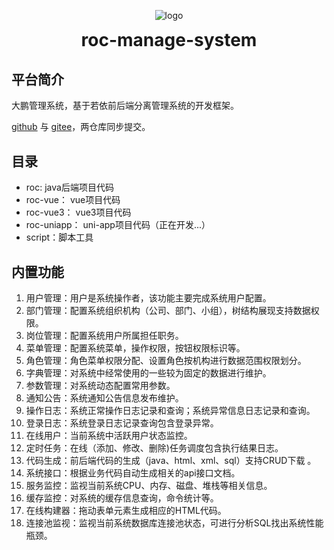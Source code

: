 <p align="center">
	<img alt="logo" src="https://luojing.top/rocyuan/images/roc-manage-system-logo.png">
</p>
<h1 align="center" style="margin: 10px 0 30px; font-weight: bold;">roc-manage-system</h1>

## 平台简介

大鹏管理系统，基于若依前后端分离管理系统的开发框架。

[github](https://github.com/rocyuan666/roc-manage-system) 与 [gitee](https://gitee.com/rocyuan666/roc-manage-system)，两仓库同步提交。

## 目录
* roc: java后端项目代码
* roc-vue： vue项目代码
* roc-vue3： vue3项目代码
* roc-uniapp： uni-app项目代码（正在开发...）
* script：脚本工具

## 内置功能

1.  用户管理：用户是系统操作者，该功能主要完成系统用户配置。
2.  部门管理：配置系统组织机构（公司、部门、小组），树结构展现支持数据权限。
3.  岗位管理：配置系统用户所属担任职务。
4.  菜单管理：配置系统菜单，操作权限，按钮权限标识等。
5.  角色管理：角色菜单权限分配、设置角色按机构进行数据范围权限划分。
6.  字典管理：对系统中经常使用的一些较为固定的数据进行维护。
7.  参数管理：对系统动态配置常用参数。
8.  通知公告：系统通知公告信息发布维护。
9.  操作日志：系统正常操作日志记录和查询；系统异常信息日志记录和查询。
10. 登录日志：系统登录日志记录查询包含登录异常。
11. 在线用户：当前系统中活跃用户状态监控。
12. 定时任务：在线（添加、修改、删除)任务调度包含执行结果日志。
13. 代码生成：前后端代码的生成（java、html、xml、sql）支持CRUD下载 。
14. 系统接口：根据业务代码自动生成相关的api接口文档。
15. 服务监控：监视当前系统CPU、内存、磁盘、堆栈等相关信息。
16. 缓存监控：对系统的缓存信息查询，命令统计等。
17. 在线构建器：拖动表单元素生成相应的HTML代码。
18. 连接池监视：监视当前系统数据库连接池状态，可进行分析SQL找出系统性能瓶颈。
